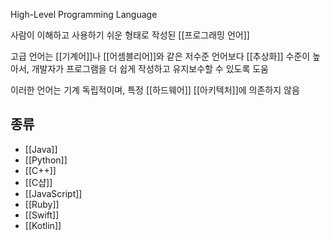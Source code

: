 High-Level Programming Language

사람이 이해하고 사용하기 쉬운 형태로 작성된 [[프로그래밍 언어]]

고급 언어는 [[기계어]]나 [[어셈블리어]]와 같은 저수준 언어보다 [[추상화]] 수준이 높아서, 개발자가 프로그램을 더 쉽게 작성하고 유지보수할 수 있도록 도움

이러한 언어는 기계 독립적이며, 특정 [[하드웨어]] [[아키텍처]]에 의존하지 않음

## 종류
- [[Java]]
- [[Python]]
- [[C++]]
- [[C샵]]
- [[JavaScript]]
- [[Ruby]]
- [[Swift]]
- [[Kotlin]]

